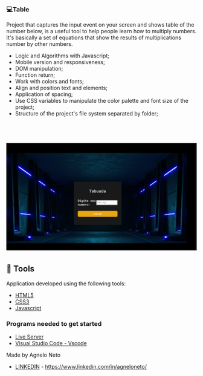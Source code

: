 ### 💻Table

Project that captures the input event on your screen and shows table of the number below, is a useful tool to help people learn how to multiply numbers. It's basically a set of equations that show the results of multiplications number by other numbers.

- Logic and Algorithms with Javascript;
- Mobile version and responsiveness;
- DOM manipulation;
- Function return;
- Work with colors and fonts;
- Align and position text and elements;
- Application of spacing;
- Use CSS variables to manipulate the color palette and font size of the project;
- Structure of the project's file system separated by folder;
  
<br />

<h1 align="center">
	<img alt="Gif of Calculator " title="gif" src="./img/videotabuada.gif" />
	</h1>
	



## 🧪 Tools

Application developed using the following tools:

- [HTML5](https://www.w3schools.com/html/default.asp)
- [CSS3](https://www.w3schools.com/css/default.asp)
- [Javascript](https://developer.mozilla.org/en-US/docs/Web/JavaScript)



### Programs needed to get started

- [ Live Server ](https://marketplace.visualstudio.com/items?itemName=ritwickdey.LiveServer)
- [Visual Studio Code - Vscode](https://code.visualstudio.com/)



 

<p align="left">Made  by Agnelo Neto </p>

- [LINKEDIN](https://www.linkedin.com/in/agneloneto) - https://www.linkedin.com/in/agneloneto/
